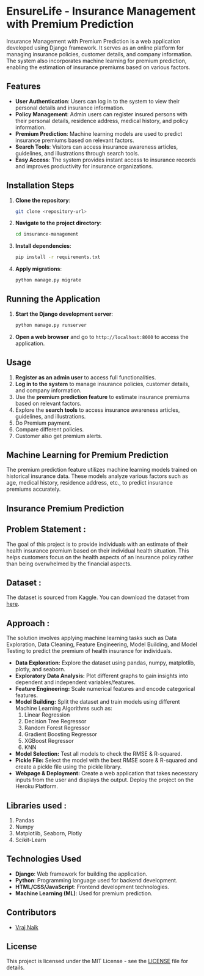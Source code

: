 # EnsureLife - Insurance Management with Premium Prediction

Insurance Management with Premium Prediction is a web application developed using Django framework. It serves as an online platform for managing insurance policies, customer details, and company information. The system also incorporates machine learning for premium prediction, enabling the estimation of insurance premiums based on various factors.

## Features

- **User Authentication**: Users can log in to the system to view their personal details and insurance information.
- **Policy Management**: Admin users can register insured persons with their personal details, residence address, medical history, and policy information.
- **Premium Prediction**: Machine learning models are used to predict insurance premiums based on relevant factors.
- **Search Tools**: Visitors can access insurance awareness articles, guidelines, and illustrations through search tools.
- **Easy Access**: The system provides instant access to insurance records and improves productivity for insurance organizations.

## Installation Steps

1. **Clone the repository**:
   ```bash
   git clone <repository-url>
   ```
   
2. **Navigate to the project directory**:
   ```bash
   cd insurance-management
   ```
   
3. **Install dependencies**:
   ```bash
   pip install -r requirements.txt
   ```
   
4. **Apply migrations**:
   ```bash
   python manage.py migrate
   ```

## Running the Application

1. **Start the Django development server**:
   ```bash
   python manage.py runserver
   ```
   
2. **Open a web browser** and go to `http://localhost:8000` to access the application.

## Usage

1. **Register as an admin user** to access full functionalities.
2. **Log in to the system** to manage insurance policies, customer details, and company information.
3. Use the **premium prediction feature** to estimate insurance premiums based on relevant factors.
4. Explore the **search tools** to access insurance awareness articles, guidelines, and illustrations.
5. Do Premium payment.
6. Compare different policies.
7. Customer also get premium alerts.

## Machine Learning for Premium Prediction

The premium prediction feature utilizes machine learning models trained on historical insurance data. These models analyze various factors such as age, medical history, residence address, etc., to predict insurance premiums accurately.

## Insurance Premium Prediction

## Problem Statement :
The goal of this project is to provide individuals with an estimate of their health insurance premium based on their individual health situation. This helps customers focus on the health aspects of an insurance policy rather than being overwhelmed by the financial aspects.

## Dataset :
The dataset is sourced from Kaggle. You can download the dataset from [here](https://www.kaggle.com/noordeen/insurance-premium-prediction).

## Approach :
The solution involves applying machine learning tasks such as Data Exploration, Data Cleaning, Feature Engineering, Model Building, and Model Testing to predict the premium of health insurance for individuals.

- **Data Exploration:** Explore the dataset using pandas, numpy, matplotlib, plotly, and seaborn.
- **Exploratory Data Analysis:** Plot different graphs to gain insights into dependent and independent variables/features.
- **Feature Engineering:** Scale numerical features and encode categorical features.
- **Model Building:** Split the dataset and train models using different Machine Learning Algorithms such as:
    1) Linear Regression
    2) Decision Tree Regressor
    3) Random Forest Regressor
    4) Gradient Boosting Regressor
    5) XGBoost Regressor
    6) KNN
- **Model Selection:** Test all models to check the RMSE & R-squared.
- **Pickle File:** Select the model with the best RMSE score & R-squared and create a pickle file using the pickle library.
- **Webpage & Deployment:** Create a web application that takes necessary inputs from the user and displays the output. Deploy the project on the Heroku Platform.

## Libraries used :
1. Pandas
2. Numpy
3. Matplotlib, Seaborn, Plotly
4. Scikit-Learn

## Technologies Used

- **Django**: Web framework for building the application.
- **Python**: Programming language used for backend development.
- **HTML/CSS/JavaScript**: Frontend development technologies.
- **Machine Learning (ML)**: Used for premium prediction.


## Contributors

- [Vraj Naik](https://github.com/VrajNaik)

## License

This project is licensed under the MIT License - see the [LICENSE](LICENSE) file for details.
